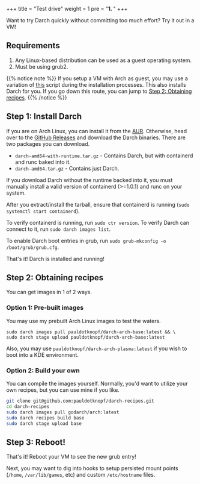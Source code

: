 +++
title = "Test drive"
weight = 1
pre = "<b>1. </b>"
+++

Want to try Darch quickly without committing too much effort? Try it out in a VM!

## Requirements

1. Any Linux-based distribution can be used as a guest operating system.
2. Must be using grub2.

{{% notice note %}}
If you setup a VM with Arch as guest, you may use a variation of [this](https://github.com/pauldotknopf/darch-recipes/blob/master/machine-bootstrap) script during the installation processes. This also installs Darch for you. If you go down this route, you can jump to [Step 2: Obtaining recipes](#step-2-obtaining-recipes).
{{% /notice %}}

## Step 1: Install Darch

If you are on Arch Linux, you can install it from the [AUR](https://aur.archlinux.org/packages/darch/). Otherwise, head over to the [GitHub Releases](https://github.com/godarch/darch/releases) and download the Darch binaries. There are two packages you can download.

* ```darch-amd64-with-runtime.tar.gz``` - Contains Darch, but with containerd and runc baked into it.
* ```darch-amd64.tar.gz``` - Contains just Darch.

If you download Darch without the runtime backed into it, you must manually install a valid version of containerd (>=1.0.1) and runc on your system.

After you extract/install the tarball, ensure that containerd is running (```sudo systemctl start containerd```).

To verify containerd is running, run ```sudo ctr version```. To verify Darch can connect to it, run ```sudo darch images list```.

To enable Darch boot entries in grub, run ```sudo grub-mkconfig -o /boot/grub/grub.cfg```.

That's it! Darch is installed and running!

## Step 2: Obtaining recipes

You can get images in 1 of 2 ways.

### Option 1: Pre-built images

You may use my prebuilt Arch Linux images to test the waters.

```
sudo darch images pull pauldotknopf/darch-arch-base:latest && \
sudo darch stage upload pauldotknopf/darch-arch-base:latest
```

Also, you may use ```pauldotknopf/darch-arch-plasma:latest``` if you wish to boot into a KDE environment.

### Option 2: Build your own

You can compile the images yourself. Normally, you'd want to utilize your own recipes, but you can use mine if you like.

```bash
git clone git@github.com:pauldotknopf/darch-recipes.git
cd darch-recipes
sudo darch images pull godarch/arch:latest
sudo darch recipes build base
sudo darch stage upload base
```

## Step 3: Reboot!

That's it! Reboot your VM to see the new grub entry!

Next, you may want to dig into hooks to setup persisted mount points (```/home```, ```/var/lib/games```, etc) and custom ```/etc/hostname``` files.
